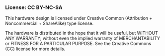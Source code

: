 ### License: CC BY-NC-SA

This hardware design is licensed under Creative Common (Attribution + Noncommercial + ShareAlike) type license. 

The hardware is distributed in the hope that it will be useful, but WITHOUT ANY WARRANTY; without even the implied warranty of MERCHANTABILITY or FITNESS FOR A PARTICULAR PURPOSE.  See the Creative Commons (CC) license for more details.
